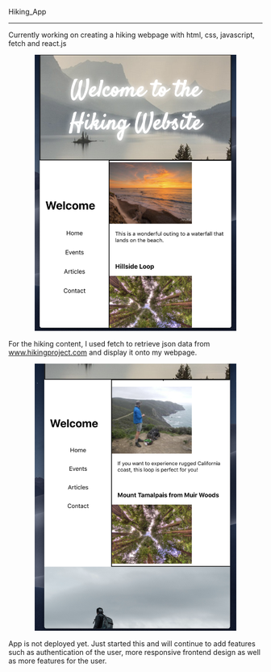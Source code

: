 Hiking_App

***************************************************

Currently working on creating a hiking webpage with html, css, javascript, fetch and react.js


<div align="center">
    <img src="src/images/readmeimg.png" width="400px"</img> 
</div>

For the hiking content, I used fetch to retrieve json data from www.hikingproject.com and display it onto my webpage. 

<div align="center">
    <img src="src/images/readmeimg2.png" width="400px"</img> 
</div>

App is not deployed yet. Just started this and will continue to add features such as authentication of the user, 
more responsive frontend design as well as more features for the user. 